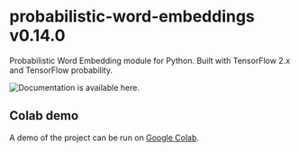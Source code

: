 # probabilistic-word-embeddings v0.14.0

Probabilistic Word Embedding module for Python. Built with TensorFlow 2.x and TensorFlow probability.

![Documentation is available here.](https://ninpnin.github.io/probabilistic-word-embeddings/)

## Colab demo

A demo of the project can be run on [Google Colab](https://colab.research.google.com/drive/1dGqWn7SMqg-fGzVUGzXSOUmsX8m9k5k2).
